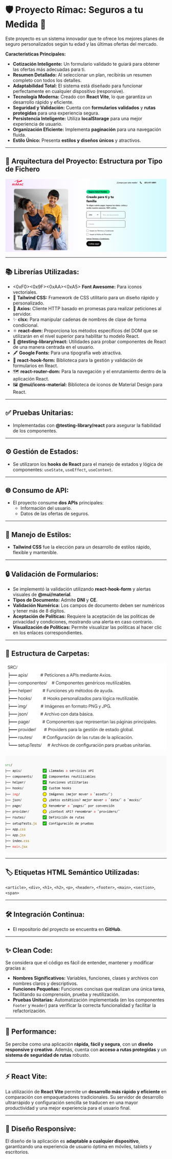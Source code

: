# 🛡️ Proyecto Rímac: Seguros a tu Medida 🚀

Este proyecto es un sistema innovador que te ofrece los mejores planes de seguro personalizados según tu edad y las últimas ofertas del mercado.

**Características Principales:**

* **Cotización Inteligente:** Un formulario validado te guiará para obtener las ofertas más adecuadas para ti.
* **Resumen Detallado:** Al seleccionar un plan, recibirás un resumen completo con todos los detalles.
* **Adaptabilidad Total:** El sistema está diseñado para funcionar perfectamente en cualquier dispositivo (responsive).
* **Tecnología Moderna:** Creado con **React Vite**, lo que garantiza un desarrollo rápido y eficiente.
* **Seguridad y Validación:** Cuenta con **formularios validados** y **rutas protegidas** para una experiencia segura.
* **Persistencia Inteligente:** Utiliza **localStorage** para una mejor experiencia de usuario.
* **Organización Eficiente:** Implementa **paginación** para una navegación fluida.
* **Estilo Único:** Presenta **estilos y diseños únicos** y atractivos.

---

## 📂 Arquitectura del Proyecto: Estructura por Tipo de Fichero

![Estructura de Carpetas](image-1.png)

---

## 📚 Librerías Utilizadas:

* <0xF0><0x9F><0xAA><0xA5> **Font Awesome:** Para iconos vectoriales.
* 🎨 **Tailwind CSS:** Framework de CSS utilitario para un diseño rápido y personalizado.
* 📡 **Axios:** Cliente HTTP basado en promesas para realizar peticiones al servidor.
* ✨ **clsx:** Para manipular cadenas de nombres de clase de forma condicional.
* ⚛️ **react-dom:** Proporciona los métodos específicos del DOM que se utilizarán en el nivel superior para habilitar tu modelo React.
* 🧪 **@testing-library/react:** Utilidades para probar componentes de React de una manera centrada en el usuario.
* 🖋️ **Google Fonts:** Para una tipografía web atractiva.
* 📝 **react-hook-form:** Biblioteca para la gestión y validación de formularios en React.
* 🗺️ **react-router-dom:** Para la navegación y el enrutamiento dentro de la aplicación React.
* 🖼️ **@mui/icons-material:** Biblioteca de iconos de Material Design para React.

---

## ✅ Pruebas Unitarias:

* Implementadas con **@testing-library/react** para asegurar la fiabilidad de los componentes.

---

## ⚙️ Gestión de Estados:

* Se utilizaron los **hooks de React** para el manejo de estados y lógica de componentes: `useState`, `useEffect`, `useContext`.

---

## 🌐 Consumo de API:

* El proyecto consume **dos APIs** principales:
    * Información del usuario.
    * Datos de las ofertas de seguros.

---

## 🎨 Manejo de Estilos:

* **Tailwind CSS** fue la elección para un desarrollo de estilos rápido, flexible y mantenible.

---

## 🔒 Validación de Formularios:

* Se implementó la validación utilizando **react-hook-form** y alertas visuales de **@mui/material**.
* **Tipos de Documento:** Admite **DNI** y **CE**.
* **Validación Numérica:** Los campos de documento deben ser numéricos y tener más de 8 dígitos.
* **Aceptación de Políticas:** Requiere la aceptación de las políticas de privacidad y condiciones, mostrando una alerta en caso contrario.
* **Visualización de Políticas:** Permite visualizar las políticas al hacer clic en los enlaces correspondientes.

---

## 📂 Estructura de Carpetas:

![alt text](image-2.png)


![Estructura Detallada](image.png)

---

## 🏷️ Etiquetas HTML Semántico Utilizadas:

`<article>`, `<div>`, `<h1>`, `<h2>`, `<p>`, `<header>`, `<footer>`, `<main>`, `<section>`, `<span>`

---

## 🛠️ Integración Continua:

* El repositorio del proyecto se encuentra en **GitHub**.

---

## ✨ Clean Code:

Se considera que el código es fácil de entender, mantener y modificar gracias a:

* **Nombres Significativos:** Variables, funciones, clases y archivos con nombres claros y descriptivos.
* **Funciones Pequeñas:** Funciones concisas que realizan una única tarea, facilitando su comprensión, prueba y reutilización.
* **Pruebas Unitarias:** Automatización implementada (en los componentes `Footer` y `Header`) para verificar la correcta funcionalidad y facilitar la refactorización.

---

## 🚀 Performance:

Se percibe como una aplicación **rápida, fácil y segura**, con un **diseño responsive y creativo**. Además, cuenta con **acceso a rutas protegidas** y un **sistema de seguridad de rutas** robusto.

---

## ⚡ React Vite:

La utilización de **React Vite** permite un **desarrollo más rápido y eficiente** en comparación con empaquetadores tradicionales. Su servidor de desarrollo ultrarrápido y configuración sencilla se traducen en una mayor productividad y una mejor experiencia para el usuario final.

---

## 📱 Diseño Responsive:

El diseño de la aplicación es **adaptable a cualquier dispositivo**, garantizando una experiencia de usuario óptima en móviles, tablets y escritorios.